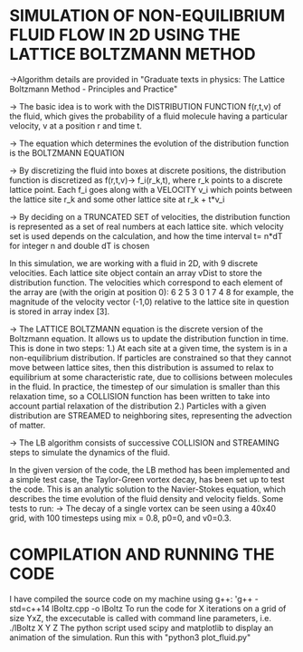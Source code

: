 # SIMULATION OF NON-EQUILIBRIUM FLUID FLOW IN 2D USING THE LATTICE BOLTZMANN METHOD

->Algorithm details are provided in "Graduate texts in physics: The Lattice Boltzmann Method - Principles and Practice"

-> The basic idea is to work with the DISTRIBUTION FUNCTION f(r,t,v) of the fluid, which gives the probability of a fluid
molecule having a particular velocity, v at a position r and time t.

-> The equation which determines the evolution of the distribution function is the BOLTZMANN EQUATION

-> By discretizing the fluid into boxes at discrete positions, the distribution function is discretized as
    f(r,t,v)-> f_i(r_k,t), where r_k points to a discrete lattice point. Each f_i goes along with a VELOCITY v_i
    which points between the lattice site r_k and some other lattice site at r_k + t*v_i

-> By deciding on a TRUNCATED SET of velocities, the distribution function is represented as a set of real numbers at each lattice site.
    which velocity set is used depends on the calculation, and how the time interval t= n*dT for integer n and double dT is chosen

In this simulation, we are working with a fluid in 2D, with 9 discrete velocities. Each lattice site object contain an array vDist to store
the distribution function. The velocities which correspond to each element of the array are (with the origin at position 0):
        6 2 5
        3 0 1
        7 4 8
for example, the magnitude of the velocity vector (-1,0) relative to the lattice site in question is stored in array index [3].

-> The LATTICE BOLTZMANN equation is the discrete version of the Boltzmann equation. It allows us to update the distribution
function in time. This is done in two steps:
1.) At each site at a given time, the system is in a non-equilibrium distribution. If particles are constrained so that
they cannot move between lattice sites, then this distribution is assumed to relax to equilibrium at some characteristic
rate, due to collisions between molecules in the fluid. In practice, the timestep of our simulation is smaller than this
relaxation time, so a COLLISION function has been written to take into account partial relaxation of the distribution
2.) Particles with a given distribution are STREAMED to neighboring sites, representing the advection of matter.

-> The LB algorithm consists of successive COLLISION and STREAMING steps to simulate the dynamics of the fluid.

In the given version of the code, the LB method has been implemented and a simple test case, the Taylor-Green vortex decay,
has been set up to test the code. This is an analytic solution to the Navier-Stokes equation, which describes the time evolution
of the fluid density and velocity fields. 
Some tests to run:
-> The decay of a single vortex can be seen using a 40x40 grid, with 100 timesteps using mix = 0.8, p0=0, and v0=0.3. 

# COMPILATION AND RUNNING THE CODE
I have compiled the source code on my machine using g++: 'g++ -std=c++14 lBoltz.cpp -o lBoltz
To run the code for X iterations on a grid of size YxZ, the excecutable is called with command line parameters, i.e. ./lBoltz X Y Z
The python script used scipy and matplotlib to display an animation of the simulation. Run this with "python3 plot_fluid.py"
